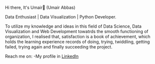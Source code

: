 Hi there, It's Umair👋 (Umair Abbas)

Data Enthusiast | Data Visualization | Python Developer.

To utilize my knowledge and ideas in this field of Data Science, Data Visualization and Web Development towatrds the smooth functioning of organization, I realised that, satisfaction is a book of achievement, which holds the learning experience records of doing, trying, twiddling, getting failed, trying again and finally succeeding the project.

Reach me on:
-My profile in [LinkedIn](https://www.linkedin.com/in/umair-abbas-80b9a8235/)

